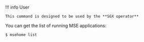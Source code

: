 
!!! info User

    This command is designed to be used by the **SGX operator**


You can get the list of running MSE applications:

```console
$ msehome list
```